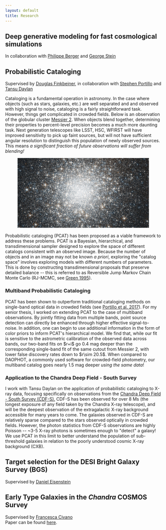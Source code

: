 ```yaml
---
layout: default
title: Research
---
```

<div class="text-left">
  <h2 class="post-title">Deep generative modeling for fast cosmological simulations</h2>
  In collaboration with <a href="https://science.jpl.nasa.gov/people/PBerger/">Philippe Berger</a> and <a href="https://www.cita.utoronto.ca/~gstein/">George Stein</a>
  <br>
  <h2 class="post-title">Probabilistic Cataloging</h2>
  Supervised by <a href="https://faun.rc.fas.harvard.edu/nebel/dfink//">Douglas Finkbeiner</a>, in collaboration with <a href="http://portillo.ca/">Stephen Portillo</a> and <a href="tansudaylan.com">Tansu Daylan</a>
  <p>
   Cataloging is a fundamental operation in astronomy. In the case where objects (such as stars, galaxies, etc.) are well separated and and observed with high signal to noise, cataloging is a 
    fairly straightforward task. However, things get complicated in crowded fields. Below is an observation of the globular cluster <a href="https://en.wikipedia.org/wiki/Messier_2">Messier 2</a>. When objects blend together, 
    determining their properties to percent-level precision becomes a much more daunting task. Next generation telescopes like LSST, HSC, WFIRST will have improved sensitivity to pick up faint sources, but will not have 
    sufficient angular resolution to distinguish this population of newly observed sources. This means <i>a significant fraction of future observations will suffer from blending!</i>
    <br>
  </p>
  <p align="center">
  <figure>
  <img src='/img/m2_lores.jpg' alt="Messier 2"/>
  </figure>
  </p>
  <p>
    Probabilistic cataloging (PCAT) has been proposed as a viable framework to address these problems. PCAT is a Bayesian, hierarchical, and transdimensional sampler designed to explore the 
    space of different catalogs consistent with an observed image. Because the number of objects and in an image may not be known <i>a priori</i>, exploring the "catalog space" involves exploring models with different numbers
    of parameters. This is done by constructing transdimensional proposals that preserve detailed balance -- this is referred to as Reversible Jump Markov Chain Monte 
    Carlo (RJ-MCMC, see <a href="https://pdfs.semanticscholar.org/c440/ea3bbb7fc8dcaa069ea550011ea65ac33fd4.pdf">Green 1995</a>).
  </p>
  <p>
  <h3>Multiband Probabilistic Cataloging</h3>
  PCAT has been shown to outperform traditional cataloging methods on single-band optical data in crowded fields (see <a href="https://arxiv.org/abs/1703.01303">Portillo et al. 2017</a>). For my senior thesis, I worked on extending PCAT to the case of multiband observations. By jointly fitting data from multiple bands, point source detection can directly be enhanced through higher effective signal-to-noise. In addition, one can begin to use additional information in the form of color priors to inform PCAT's hierarchical model. We find that, while our fit is sensitive to the astrometric calibration of the observed data across bands, our two-band fits on $r+i$ go 0.4 mag deeper than the corresponding single-band fit of the same cutout from Messier 2, with lower false discovery rates down to $r\sim 20.5$. When compared to DAOPHOT, a commonly used software for crowded-field photometry, our multiband catalog goes nearly 1.5 mag deeper <i>using the same data</i>!  
  </p>
  <p>
  <h3>Application to the Chandra Deep Field - South Survey</h3>
    I work with Tansu Daylan on the application of probabilistic cataloging to X-ray data, focusing specifically on 
    observations from the <a href="https://en.wikipedia.org/wiki/Chandra_Deep_Field_South">Chandra Deep Field - South Survey (CDF-S).</a>
    CDF-S has been observed for over 8 Ms (the longest exposure of any field taken by the Chandra X-ray telescope), and will be the deepest observation of the extragalactic
    X-ray background accessible for many years to come. The galaxies observed in CDF-S are relatively sparse compared to the stars observed optically in crowded fields. However, the photon statistics from CDF-S observations
    are highly Poisson -- ~3-5 X-ray photons is sometimes enough to "detect" a galaxy! We use PCAT in this limit to better understand the population of sub-threshold galaxies in relation to the 
    poorly understood cosmic X-ray background (CXB). 
  </p>
  
  
  <h2 class="post-title">Target selection for the DESI Bright Galaxy Survey (BGS)</h2>
  Supervised by <a href="https://scholar.harvard.edu/deisenstein">Daniel Eisenstein</a>
  <br>
  <h2 class="post-title">Early Type Galaxies in the <i>Chandra</i> COSMOS Survey</h2>
  Supervised by <a href="https://francesca.civano.it/">Francesca Civano</a>
  <br>
  Paper can be found <a href="https://iopscience.iop.org/article/10.1088/0004-637X/790/1/16">here</a>.
  
</div>
